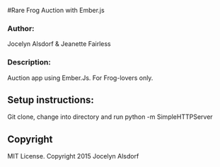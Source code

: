 #Rare Frog Auction with Ember.js
<h3>Author:</h3>
Jocelyn Alsdorf & Jeanette Fairless

<h3>Description:</h3>
Auction app using Ember.Js. For Frog-lovers only.

<h2>Setup instructions:</h2>
Git clone, change into directory and run python -m SimpleHTTPServer


<h2>Copyright</h2>
 MIT License. Copyright 2015  Jocelyn Alsdorf
